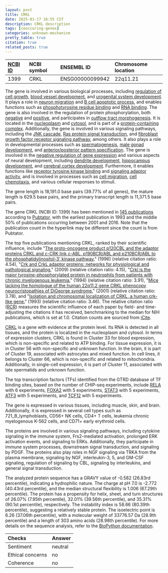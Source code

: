 ```yaml
---
layout: post
title: CRKL
date: 2025-01-17 16:55 CST
description: CRKL description
tags: [cooccuring-genes]
categories: unknown-mechanism
pretty_table: true
citation: true
related_posts: true
---
```




| [NCBI ID](https://www.ncbi.nlm.nih.gov/gene/1399) | NCBI symbol | ENSEMBL ID | Chromosome location |
| :-------- | :------- | :-------- | :------- |
| 1399  | CRKL | ENSG00000099942 | 22q11.21 |



The gene is involved in various biological processes, including [regulation of cell growth](https://amigo.geneontology.org/amigo/term/GO:0001558), [blood vessel development](https://amigo.geneontology.org/amigo/term/GO:0001568), and [urogenital system development](https://amigo.geneontology.org/amigo/term/GO:0001655). It plays a role in [neuron migration](https://amigo.geneontology.org/amigo/term/GO:0001764) and [B cell apoptotic process](https://amigo.geneontology.org/amigo/term/GO:0001783), and enables functions such as [phosphotyrosine residue binding](https://amigo.geneontology.org/amigo/term/GO:0001784) and [RNA binding](https://amigo.geneontology.org/amigo/term/GO:0003723). The gene is also involved in the regulation of protein phosphorylation, both [negative](https://amigo.geneontology.org/amigo/term/GO:0001933) and [positive](https://amigo.geneontology.org/amigo/term/GO:0001934), and participates in [outflow tract morphogenesis](https://amigo.geneontology.org/amigo/term/GO:0003151). It is located in the [nucleoplasm](https://amigo.geneontology.org/amigo/term/GO:0005654) and [cytosol](https://amigo.geneontology.org/amigo/term/GO:0005829), and is part of a [protein-containing complex](https://amigo.geneontology.org/amigo/term/GO:0032991). Additionally, the gene is involved in various signaling pathways, including the [JNK cascade](https://amigo.geneontology.org/amigo/term/GO:0007254), [Ras protein signal transduction](https://amigo.geneontology.org/amigo/term/GO:0007265), and [fibroblast growth factor receptor signaling pathway](https://amigo.geneontology.org/amigo/term/GO:0008543), among others. It also plays a role in developmental processes such as [spermatogenesis](https://amigo.geneontology.org/amigo/term/GO:0007283), [male gonad development](https://amigo.geneontology.org/amigo/term/GO:0008584), and [anterior/posterior pattern specification](https://amigo.geneontology.org/amigo/term/GO:0009952). The gene is involved in the [negative regulation of gene expression](https://amigo.geneontology.org/amigo/term/GO:0010629) and various aspects of neural development, including [dendrite development](https://amigo.geneontology.org/amigo/term/GO:0016358), [hippocampus development](https://amigo.geneontology.org/amigo/term/GO:0021766), and [cerebral cortex development](https://amigo.geneontology.org/amigo/term/GO:0021987). Furthermore, it enables functions like [receptor tyrosine kinase binding](https://amigo.geneontology.org/amigo/term/GO:0030971) and [signaling adaptor activity](https://amigo.geneontology.org/amigo/term/GO:0035591), and is involved in processes such as [cell migration](https://amigo.geneontology.org/amigo/term/GO:0016477), [cell chemotaxis](https://amigo.geneontology.org/amigo/term/GO:0060326), and various cellular responses to stimuli.


The gene length is 18,191.0 base pairs (39.77% of all genes), the mature length is 629.5 base pairs, and the primary transcript length is 11,371.5 base pairs.


The gene CRKL (NCBI ID: 1399) has been mentioned in [145 publications](https://pubmed.ncbi.nlm.nih.gov/?term=%22CRKL%22) according to [Pubtator](https://academic.oup.com/nar/article/47/W1/W587/5494727), with the earliest publication in 1993 and the middle 50% of publications occurring between 2001 and 2016. Note that the publication count in the hyperlink may be different since the count is from Pubtator.


The top five publications mentioning CRKL, ranked by their scientific influence, include "[The proto-oncogene product p120CBL and the adaptor proteins CRKL and c-CRK link c-ABL, p190BCR/ABL and p210BCR/ABL to the phosphatidylinositol-3' kinase pathway.](https://pubmed.ncbi.nlm.nih.gov/8632906)" (1996) (relative citation ratio: 4.54), "[Crk and CrkL adaptor proteins: networks for physiological and pathological signaling.](https://pubmed.ncbi.nlm.nih.gov/19426560)" (2009) (relative citation ratio: 4.15), "[Crkl is the major tyrosine-phosphorylated protein in neutrophils from patients with chronic myelogenous leukemia.](https://pubmed.ncbi.nlm.nih.gov/8083188)" (1994) (relative citation ratio: 3.91), "[Mice lacking the homologue of the human 22q11.2 gene CRKL phenocopy neurocristopathies of DiGeorge syndrome.](https://pubmed.ncbi.nlm.nih.gov/11242111)" (2001) (relative citation ratio: 3.78), and "[Isolation and chromosomal localization of CRKL, a human crk-like gene.](https://pubmed.ncbi.nlm.nih.gov/8361759)" (1993) (relative citation ratio: 3.46). The relative citation ratio ([RCR](https://journals.plos.org/plosbiology/article?id=10.1371/journal.pbio.1002541)) measures the scientific influence of each paper by field- and time-adjusting the citations it has received, benchmarking to the median for NIH publications, which is set at 1.0. Citation counts are sourced from [iCite](https://icite.od.nih.gov).


[CRKL](https://www.proteinatlas.org/ENSG00000099942-CRKL) is a gene with evidence at the protein level. Its RNA is detected in all tissues, and the protein is localized in the nucleoplasm and cytosol. In terms of expression clusters, CRKL is found in Cluster 33 for blood expression, which is non-specific and related to ATP binding. For tissue expression, it is in Cluster 56 with non-specific and unknown function. In the brain, it is part of Cluster 19, associated with astrocytes and mixed function. In cell lines, it belongs to Cluster 66, which is non-specific and related to mitochondria. Additionally, in single-cell expression, it is part of Cluster 11, associated with late spermatids and unknown function.


The top transcription factors (TFs) identified from the GTRD database of TF binding sites, based on the number of CHIP-seq experiments, include [RELA](https://www.ncbi.nlm.nih.gov/gene/5970) with 6 experiments, [FOXA2](https://www.ncbi.nlm.nih.gov/gene/3170) with 5 experiments, [STAT3](https://www.ncbi.nlm.nih.gov/gene/6774) with 5 experiments, [ATF3](https://www.ncbi.nlm.nih.gov/gene/467) with 5 experiments, and [TCF12](https://www.ncbi.nlm.nih.gov/gene/6938) with 5 experiments.





The gene is expressed in various tissues, including muscle, skin, and brain. Additionally, it is expressed in several cell types such as 721_B_lymphoblasts, CD56+ NK cells, CD4+ T cells, leukemia chronic myelogenous K-562 cells, and CD71+ early erythroid cells.


The proteins are involved in various signaling pathways, including cytokine signaling in the immune system, Frs2-mediated activation, prolonged ERK activation events, and signaling to ERKs. Additionally, they participate in immune system processes, downstream signal transduction, and signaling by PDGF. The proteins also play roles in NGF signaling via TRKA from the plasma membrane, signaling by NGF, interleukin-3, 5, and GM-CSF signaling, regulation of signaling by CBL, signaling by interleukins, and general signal transduction.



The analyzed protein sequence has a GRAVY value of -0.582 (26.83rd percentile), indicating a hydrophilic nature. The charge at pH 7.0 is -2.772 (40.43rd percentile), and the median structural flexibility is 1.006 (67.29th percentile). The protein has a propensity for helix, sheet, and turn structures of 26.07% (7.95th percentile), 32.01% (39.56th percentile), and 35.31% (90.1st percentile), respectively. The instability index is 58.66 (80.39th percentile), suggesting a relatively stable protein. The isoelectric point is 6.26 (37.06th percentile), with a molecular weight of 33776.57 Da (28.9th percentile) and a length of 303 amino acids (28.98th percentile). For more details on the sequence analysis, refer to the [BioPython documentation](https://biopython.org/docs/1.75/api/Bio.SeqUtils.ProtParam.html).





| Checks    | Answer |
| :-------- | :------- |
| Sentiment  | neutral   |
| Ethical concerns | no     |
| Coherence    | no    |